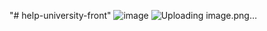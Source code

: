 "# help-university-front" 
![image](https://github.com/hana-ben-amor/help-university-front/assets/100601699/584db342-f86f-4bdb-8585-9a5f34bac890)
![Uploading image.png…]()
